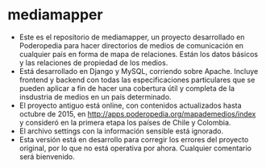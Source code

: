 # mediamapper

* Este es el repositorio de mediamapper, un proyecto desarrollado en Poderopedia para hacer directorios de medios de comunicación en cualquier país en forma de mapa de relaciones. Están los datos básicos y las relaciones de propiedad de los medios.
* Está desarrollado en Django y MySQL, corriendo sobre Apache. Incluye frontend y backend con todas las especificaciones particulares que se pueden aplicar a fin de hacer una cobertura útil y completa de la insdustria de medios en un país determinado.
* El proyecto antiguo está online, con contenidos actualizados hasta octubre de 2015, en http://apps.poderopedia.org/mapademedios/index y consideró en la primera etapa los países de Chile y Colombia.
* El archivo settings con la información sensible está ignorado.
* Esta versión está en desarrollo para corregir los errores del proyecto original, por lo que no está operativa por ahora. Cualquier comentario será bienvenido.
